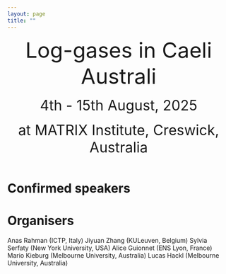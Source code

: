 ```yaml
---
layout: page
title: ""
---
```


<center> <font size="8"> Log-gases in Caeli Australi </font> </center> <br />

<center> <font size="6"> 4th - 15th August, 2025 </font> </center> <br />

<center> <font size="6"> at MATRIX Institute, Creswick, Australia </font> </center> <br />


# Confirmed speakers

# Organisers

Anas Rahman (ICTP, Italy) 
Jiyuan Zhang (KULeuven, Belgium)
Sylvia Serfaty (New York University, USA)
Alice Guionnet (ENS Lyon, France)
Mario Kieburg (Melbourne University, Australia)
Lucas Hackl (Melbourne University, Australia)


